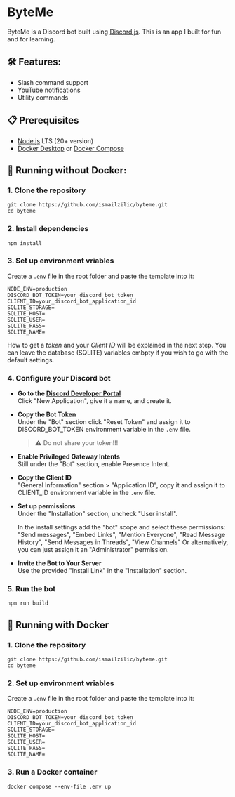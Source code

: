 # ByteMe

ByteMe is a Discord bot built using [Discord.js](https://discord.js.org/). This is an app I built for fun and for learning.

## 🛠️ Features:

- Slash command support
- YouTube notifications
- Utility commands

## 📋 Prerequisites

- [Node.js](https://nodejs.org/en/download) LTS (20+ version)
- [Docker Desktop](https://www.docker.com/) or [Docker Compose](https://docs.docker.com/compose/install/)

## 🚀 Running without Docker:

### 1. Clone the repository

```
git clone https://github.com/ismailzilic/byteme.git
cd byteme
```

### 2. Install dependencies

```
npm install
```

### 3. Set up environment vriables

Create a `.env` file in the root folder and paste the template into it:

```
NODE_ENV=production
DISCORD_BOT_TOKEN=your_discord_bot_token
CLIENT_ID=your_discord_bot_application_id
SQLITE_STORAGE=
SQLITE_HOST=
SQLITE_USER=
SQLITE_PASS=
SQLITE_NAME=
```

How to get a _token_ and your _Client ID_ will be explained in the next step.
You can leave the database (SQLITE) variables embpty if you wish to go with the default settings.

### 4. Configure your Discord bot

- **Go to the [Discord Developer Portal](https://discord.com/developers/applications)**  
  Click "New Application", give it a name, and create it.

- **Copy the Bot Token**  
  Under the "Bot" section click "Reset Token" and assign it to DISCORD_BOT_TOKEN environment variable in the `.env` file.

  > ⚠️ Do not share your token!!!

- **Enable Privileged Gateway Intents**  
  Still under the "Bot" section, enable Presence Intent.

- **Copy the Client ID**  
  "General Information" section > "Application ID", copy it and assign it to CLIENT_ID environment variable in the `.env` file.

- **Set up permissions**  
  Under the "Installation" section, uncheck "User install".

  In the install settings add the "bot" scope and select these permissions:
  "Send messages", "Embed Links", "Mention Everyone", "Read Message History", "Send Messages in Threads", "View Channels"
  Or alternatively, you can just assign it an "Administrator" permission.

- **Invite the Bot to Your Server**  
  Use the provided "Install Link" in the "Installation" section.

### 5. Run the bot

```
npm run build
```

## 🐳 Running with Docker

### 1. Clone the repository

```
git clone https://github.com/ismailzilic/byteme.git
cd byteme
```

### 2. Set up environment vriables

Create a `.env` file in the root folder and paste the template into it:

```
NODE_ENV=production
DISCORD_BOT_TOKEN=your_discord_bot_token
CLIENT_ID=your_discord_bot_application_id
SQLITE_STORAGE=
SQLITE_HOST=
SQLITE_USER=
SQLITE_PASS=
SQLITE_NAME=
```

### 3. Run a Docker container

```
docker compose --env-file .env up
```
